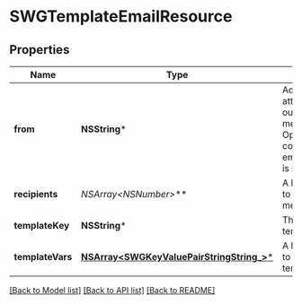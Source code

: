 # SWGTemplateEmailResource

## Properties
Name | Type | Description | Notes
------------ | ------------- | ------------- | -------------
**from** | **NSString*** | Address to attribute the outgoing message to. Optional if the config email.out_address is set. | [optional] 
**recipients** | **NSArray&lt;NSNumber*&gt;*** | A list of user ids to send the message to. | 
**templateKey** | **NSString*** | The key for the template | 
**templateVars** | [**NSArray&lt;SWGKeyValuePairStringString_&gt;***](SWGKeyValuePairStringString_.md) | A list of variables to fill in the template | [optional] 

[[Back to Model list]](../README.md#documentation-for-models) [[Back to API list]](../README.md#documentation-for-api-endpoints) [[Back to README]](../README.md)


